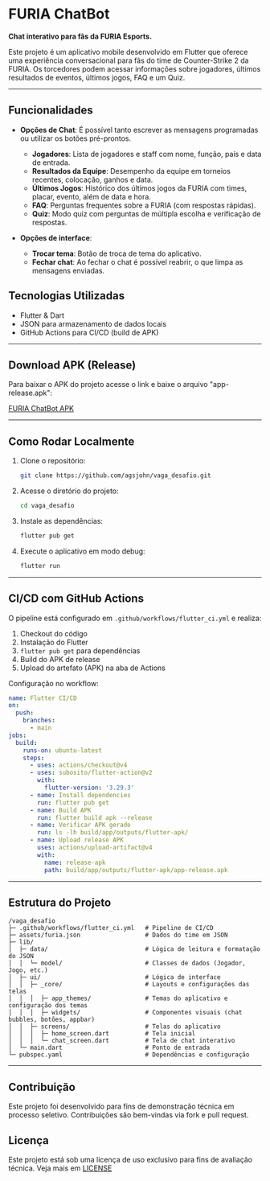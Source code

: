 # FURIA ChatBot

**Chat interativo para fãs da FURIA Esports.**

Este projeto é um aplicativo mobile desenvolvido em Flutter que oferece uma experiência conversacional para fãs do time de Counter-Strike 2 da FURIA. Os torcedores podem acessar informações sobre jogadores, últimos resultados de eventos, últimos jogos, FAQ e um Quiz.

---

## Funcionalidades

* **Opções de Chat**:
   É possível tanto escrever as mensagens programadas ou utilizar os botões pré-prontos. 
   * **Jogadores**: Lista de jogadores e staff com nome, função, país e data de entrada.
   * **Resultados da Equipe**: Desempenho da equipe em torneios recentes, colocação, ganhos e data.
   * **Últimos Jogos**: Histórico dos últimos jogos da FURIA com times, placar, evento, além de data e hora.
   * **FAQ**: Perguntas frequentes sobre a FURIA (com respostas rápidas).
   * **Quiz**: Modo quiz com perguntas de múltipla escolha e verificação de respostas.

* **Opções de interface**:
   * **Trocar tema**: Botão de troca de tema do aplicativo.
   * **Fechar chat**: Ao fechar o chat é possível reabrir, o que limpa as mensagens enviadas.

## Tecnologias Utilizadas

* Flutter & Dart
* JSON para armazenamento de dados locais
* GitHub Actions para CI/CD (build de APK)

---

## Download APK (Release)

Para baixar o APK do projeto acesse o link e baixe o arquivo "app-release.apk":  

[FURIA ChatBot APK](https://github.com/agsjohn/vaga_desafio/releases/latest)

---

## Como Rodar Localmente

1. Clone o repositório:

   ```bash
   git clone https://github.com/agsjohn/vaga_desafio.git
   ```
2. Acesse o diretório do projeto:

   ```bash
   cd vaga_desafio
   ```
3. Instale as dependências:

   ```bash
   flutter pub get
   ```
4. Execute o aplicativo em modo debug:

   ```bash
   flutter run
   ```

---

## CI/CD com GitHub Actions

O pipeline está configurado em `.github/workflows/flutter_ci.yml` e realiza:

1. Checkout do código
2. Instalação do Flutter
3. `flutter pub get` para dependências
4. Build do APK de release
5. Upload do artefato (APK) na aba de Actions

Configuração no workflow:

```yaml
name: Flutter CI/CD
on:
  push:
    branches:
      - main
jobs:
  build:
    runs-on: ubuntu-latest
    steps:
      - uses: actions/checkout@v4
      - uses: subosito/flutter-action@v2
        with:
          flutter-version: '3.29.3'
      - name: Install dependencies
        run: flutter pub get
      - name: Build APK
        run: flutter build apk --release
      - name: Verificar APK gerado
        run: ls -lh build/app/outputs/flutter-apk/
      - name: Upload release APK
        uses: actions/upload-artifact@v4
        with:
          name: release-apk
          path: build/app/outputs/flutter-apk/app-release.apk
```

---

## Estrutura do Projeto

```
/vaga_desafio
├─ .github/workflows/flutter_ci.yml   # Pipeline de CI/CD
├─ assets/furia.json                  # Dados do time em JSON
├─ lib/
│  ├─ data/                           # Lógica de leitura e formatação do JSON 
│  │  └─ model/                       # Classes de dados (Jogador, Jogo, etc.)
│  ├─ ui/                             # Lógica de interface
│  │  ├─ _core/                       # Layouts e configurações das telas
│  │  │  ├─ app_themes/               # Temas do aplicativo e configuração dos temas
│  │  │  ├─ widgets/                  # Componentes visuais (chat bubbles, botões, appbar)
│  │  ├─ screens/                     # Telas do aplicativo
│  │  │  ├─ home_screen.dart          # Tela inicial
│  │  │  └─ chat_screen.dart          # Tela de chat interativo
│  └─ main.dart                       # Ponto de entrada
└─ pubspec.yaml                       # Dependências e configuração
```

---

## Contribuição

Este projeto foi desenvolvido para fins de demonstração técnica em processo seletivo. Contribuições são bem-vindas via fork e pull request.

## Licença

Este projeto está sob uma licença de uso exclusivo para fins de avaliação técnica. Veja mais em [LICENSE](https://github.com/agsjohn/vaga_desafio/blob/main/LICENSE)
